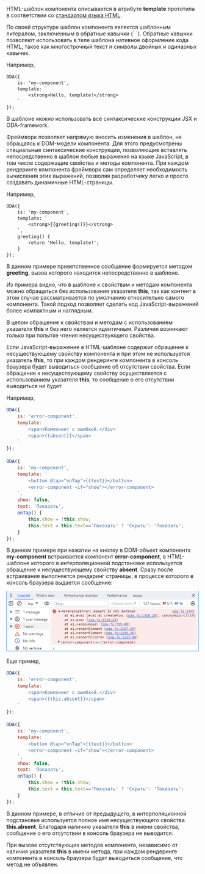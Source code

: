 ﻿HTML-шаблон компонента описывается в атрибуте **template** прототипа в соответствии со [стандартом языка HTML](https://html.spec.whatwg.org/multipage/).

По своей структуре шаблон компонента является шаблонным литералом, заключенным в обратные кавычки (\` \`). Обратные кавычки позволяют использовать в теле шаблона нативное оформление кода HTML, такое как многострочный текст и символы двойных и одинарных кавычек.

Например,

```javascript_run_edit_[my-component.js]
ODA({
    is: 'my-component',
    template: `
        <strong>Hello, template!</strong>
    `
});
```

В шаблоне можно использовать все синтаксические конструкции JSX и ODA-framework.

Фреймворк позволяет напрямую вносить изменения в шаблон, не обращаясь к DOM-модели компонента. Для этого предусмотрены специальные синтаксические конструкции, позволяющие вставлять непосредственно в шаблон любые выражения на языке JavaScript, в том числе содержащие свойства и методы компонента. При каждом рендеринге компонента фреймворк сам определяет необходимость вычисления этих выражений, позволяя разработчику легко и просто создавать динамичные HTML-страницы.

Например,

```javascript_run_edit_[my-component.js]
ODA({
    is: 'my-component',
    template: `
        <strong>{{greeting()}}</strong>
    `,
    greeting() {
        return 'Hello, template!';
    }
});
```

В данном примере приветственное сообщение формируется методом **greeting**, вызов которого находится непосредственно в шаблоне.

Из примера видно, что в шаблоне к свойствам и методам компонента можно обращаться без использования указателя **this**, так как контент в этом случае рассматривается по умолчанию относительно самого компонента. Такой подход позволяет сделать код JavaScript-выражений более компактным и наглядным.

В целом обращение к свойствам и методам с использованием указателя **this** и без него является идентичным. Различия возникают только при попытке чтения несуществующего свойства.

Если JavaScript-выражение в HTML-шаблоне содержит обращение к несуществующему свойству компонента и при этом не используется указатель **this**, то при каждом рендеринге компонента в консоль браузера будет выводиться сообщение об отсутствии свойства. Если обращение к несуществующему свойству осуществляется с использованием указателя **this**, то сообщение о его отсутствии выводиться не будет.

Например,

```javascript _run_edit_[my-component.js]
ODA({
    is: 'error-component',
    template: `
        <span>Компонент с ошибкой.</div>
        <span>{{absent}}</span>
    `
});

ODA({
    is: 'my-component',
    template: `
        <button @tap="onTap">{{text}}</button>
        <error-component ~if="show"></error-component>
    `,
    show: false,
    text: 'Показать',
    onTap() {
        this.show = !this.show;
        this.text = this.text=='Показать' ? 'Скрыть': 'Показать';
    }
});
```

В данном примере при нажатии на кнопку в DOM-объект компонента **my-component** встраивается компонент **error-component**, в HTML-шаблоне которого в интерполяционной подстановке используется обращение к несуществующему свойству **absent**. Сразу после встраивания выполняется рендеринг страницы, в процессе которого в консоль браузера выдается сообщение:

![Консоль браузера](learn/_help/ru/_images/structure-template-jsx-html-1.png "Консоль браузера")

Еще пример,

```javascript _run_edit_[my-component.js]
ODA({
    is: 'error-component',
    template: `
        <span>Компонент с ошибкой.</div>
        <span>{{this.absent}}</span>
    `
});

ODA({
    is: 'my-component',
    template: `
        <button @tap="onTap">{{text}}</button>
        <error-component ~if="show"></error-component>
    `,
    show: false,
    text: 'Показать',
    onTap() {
        this.show = !this.show;
        this.text = this.text=='Показать' ? 'Скрыть': 'Показать';
    }
});
```

В данном примере, в отличие от предыдущего, в интерполяционной подстановке используется полное имя несуществующего свойства **this.absent**. Благодаря наличию указателя **this** в имени свойства, сообщение о его отсутствии в консоль браузера не выводится.

При вызове отсутствующих методов компонента, независимо от наличия указателя **this** в имени метода, при каждом рендеринге компонента в консоль браузера будет выводиться сообщение, что метод не объявлен.


